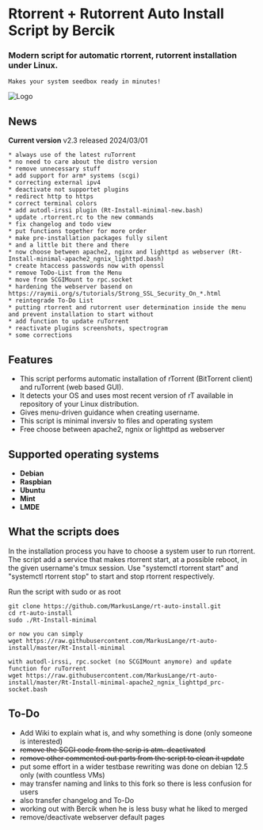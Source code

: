 
# Rtorrent + Rutorrent Auto Install Script by Bercik
### Modern script for automatic rtorrent, rutorrent installation under Linux.
	Makes your system seedbox ready in minutes!

![Logo](https://i.imgur.com/KtvJriL.jpg)

## News

**Current version** v2.3 released 2024/03/01

	* always use of the latest ruTorrent
	* no need to care about the distro version
	* remove unnecessary stuff
	* add support for arm* systems (scgi)
	* correcting external ipv4
	* deactivate not supportet plugins
	* redirect http to https
	* correct terminal colors
	* add autodl-irssi plugin (Rt-Install-minimal-new.bash)
	* update .rtorrent.rc to the new commands
	* fix changelog and todo view
	* put functions together for more order
	* make pre-installation packages fully silent
	* and a little bit there and there
	* now choose between apache2, nginx and lighttpd as webserver (Rt-Install-minimal-apache2_ngnix_lighttpd.bash)
	* create htaccess passwords now with openssl
	* remove ToDo-List from the Menu
	* move from SCGIMount to rpc.socket
	* hardening the webserver basend on https://raymii.org/s/tutorials/Strong_SSL_Security_On_*.html
	* reintegrade To-Do List
	* putting rtorrent and rutorrent user determination inside the menu and prevent installation to start without
	* add function to update ruTorrent
	* reactivate plugins screenshots, spectrogram
	* some corrections

## Features ##

* This script performs automatic installation of rTorrent (BitTorrent client) and ruTorrent (web based GUI).
* It detects your OS and uses most recent version of rT available in repository of your Linux distribution.
* Gives menu-driven guidance when creating username.
* This script is minimal inversiv to files and operating system
* Free choose between apache2, ngnix or lighttpd as webserver

## Supported operating systems ##

* **Debian**
* **Raspbian**
* **Ubuntu**
* **Mint**
* **LMDE**

## What the scripts does ##
In the installation process you have to choose a system user to run rtorrent. The script add a service that
makes rtorrent start, at a possible reboot, in the given username's tmux session. Use "systemctl rtorrent start"
and "systemctl rtorrent stop" to start and stop rtorrent respectively.

Run the script with sudo or as root
	
	git clone https://github.com/MarkusLange/rt-auto-install.git
	cd rt-auto-install
	sudo ./Rt-Install-minimal
	
	or now you can simply
	wget https://raw.githubusercontent.com/MarkusLange/rt-auto-install/master/Rt-Install-minimal
 	
 	with autodl-irssi, rpc.socket (no SCGIMount anymore) and update function for ruTorrent
	wget https://raw.githubusercontent.com/MarkusLange/rt-auto-install/master/Rt-Install-minimal-apache2_ngnix_lighttpd_prc-socket.bash

## To-Do ##
* Add Wiki to explain what is, and why something is done (only someone is interested)
* ~~remove the SCGI code from the scrip is atm. deactivated~~
* ~~remove other commented out parts from the script to clean it update~~
* put some effort in a wider testbase rewriting was done on debian 12.5 only (with countless VMs)
* may transfer naming and links to this fork so there is less confusion for users
* also transfer changelog and To-Do
* working out with Bercik when he is less busy what he liked to merged
* remove/deactivate webserver default pages
